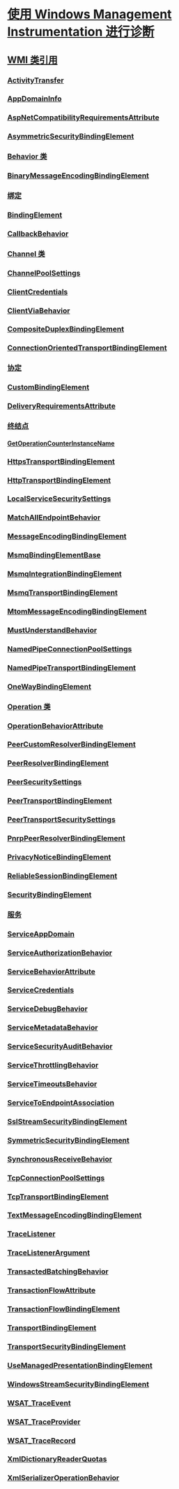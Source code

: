 # [使用 Windows Management Instrumentation 进行诊断](index.md)
## [WMI 类引用](wmi-class-reference.md)
### [ActivityTransfer](activitytransfer.md)
### [AppDomainInfo](appdomaininfo.md)
### [AspNetCompatibilityRequirementsAttribute](aspnetcompatibilityrequirementsattribute.md)
### [AsymmetricSecurityBindingElement](asymmetricsecuritybindingelement.md)
### [Behavior 类](behavior-class.md)
### [BinaryMessageEncodingBindingElement](binarymessageencodingbindingelement.md)
### [绑定](binding.md)
### [BindingElement](bindingelement.md)
### [CallbackBehavior](callbackbehavior.md)
### [Channel 类](channel-class.md)
### [ChannelPoolSettings](channelpoolsettings.md)
### [ClientCredentials](clientcredentials.md)
### [ClientViaBehavior](clientviabehavior.md)
### [CompositeDuplexBindingElement](compositeduplexbindingelement.md)
### [ConnectionOrientedTransportBindingElement](connectionorientedtransportbindingelement.md)
### [协定](contract.md)
### [CustomBindingElement](custombindingelement.md)
### [DeliveryRequirementsAttribute](deliveryrequirementsattribute.md)
### [终结点](endpoint.md)
#### [GetOperationCounterInstanceName](getoperationcounterinstancename.md)
### [HttpsTransportBindingElement](httpstransportbindingelement.md)
### [HttpTransportBindingElement](httptransportbindingelement.md)
### [LocalServiceSecuritySettings](localservicesecuritysettings.md)
### [MatchAllEndpointBehavior](matchallendpointbehavior.md)
### [MessageEncodingBindingElement](messageencodingbindingelement.md)
### [MsmqBindingElementBase](msmqbindingelementbase.md)
### [MsmqIntegrationBindingElement](msmqintegrationbindingelement.md)
### [MsmqTransportBindingElement](msmqtransportbindingelement.md)
### [MtomMessageEncodingBindingElement](mtommessageencodingbindingelement.md)
### [MustUnderstandBehavior](mustunderstandbehavior.md)
### [NamedPipeConnectionPoolSettings](namedpipeconnectionpoolsettings.md)
### [NamedPipeTransportBindingElement](namedpipetransportbindingelement.md)
### [OneWayBindingElement](onewaybindingelement.md)
### [Operation 类](operation-class.md)
### [OperationBehaviorAttribute](operationbehaviorattribute.md)
### [PeerCustomResolverBindingElement](peercustomresolverbindingelement.md)
### [PeerResolverBindingElement](peerresolverbindingelement.md)
### [PeerSecuritySettings](peersecuritysettings.md)
### [PeerTransportBindingElement](peertransportbindingelement.md)
### [PeerTransportSecuritySettings](peertransportsecuritysettings.md)
### [PnrpPeerResolverBindingElement](pnrppeerresolverbindingelement.md)
### [PrivacyNoticeBindingElement](privacynoticebindingelement.md)
### [ReliableSessionBindingElement](reliablesessionbindingelement.md)
### [SecurityBindingElement](securitybindingelement.md)
### [服务](service.md)
### [ServiceAppDomain](serviceappdomain.md)
### [ServiceAuthorizationBehavior](serviceauthorizationbehavior.md)
### [ServiceBehaviorAttribute](servicebehaviorattribute.md)
### [ServiceCredentials](servicecredentials.md)
### [ServiceDebugBehavior](servicedebugbehavior.md)
### [ServiceMetadataBehavior](servicemetadatabehavior.md)
### [ServiceSecurityAuditBehavior](servicesecurityauditbehavior.md)
### [ServiceThrottlingBehavior](servicethrottlingbehavior.md)
### [ServiceTimeoutsBehavior](servicetimeoutsbehavior.md)
### [ServiceToEndpointAssociation](servicetoendpointassociation.md)
### [SslStreamSecurityBindingElement](sslstreamsecuritybindingelement.md)
### [SymmetricSecurityBindingElement](symmetricsecuritybindingelement.md)
### [SynchronousReceiveBehavior](synchronousreceivebehavior.md)
### [TcpConnectionPoolSettings](tcpconnectionpoolsettings.md)
### [TcpTransportBindingElement](tcptransportbindingelement.md)
### [TextMessageEncodingBindingElement](textmessageencodingbindingelement.md)
### [TraceListener](tracelistener.md)
### [TraceListenerArgument](tracelistenerargument.md)
### [TransactedBatchingBehavior](transactedbatchingbehavior.md)
### [TransactionFlowAttribute](transactionflowattribute.md)
### [TransactionFlowBindingElement](transactionflowbindingelement.md)
### [TransportBindingElement](transportbindingelement.md)
### [TransportSecurityBindingElement](transportsecuritybindingelement.md)
### [UseManagedPresentationBindingElement](usemanagedpresentationbindingelement.md)
### [WindowsStreamSecurityBindingElement](windowsstreamsecuritybindingelement.md)
### [WSAT_TraceEvent](wsat-traceevent.md)
### [WSAT_TraceProvider](wsat-traceprovider.md)
### [WSAT_TraceRecord](wsat-tracerecord.md)
### [XmlDictionaryReaderQuotas](xmldictionaryreaderquotas.md)
### [XmlSerializerOperationBehavior](xmlserializeroperationbehavior.md)
